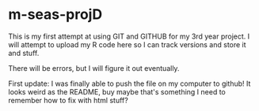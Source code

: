 # m-seas-projD


This is my first attempt at using GIT and GITHUB for my 3rd year project. I will attempt to upload my
R code here so I can track versions and store it and stuff.

There will be errors, but I will figure it out eventually.


First update: I was finally able to push the file on my computer to github! It looks weird as the README, 
buy maybe that's something I need to remember how to fix with html stuff? 

